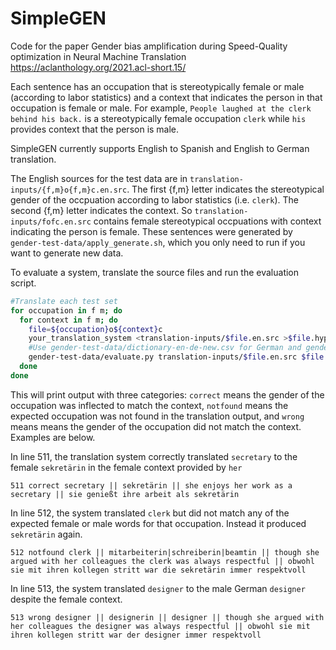 # SimpleGEN

Code for the paper Gender bias amplification during Speed-Quality optimization in Neural Machine Translation https://aclanthology.org/2021.acl-short.15/

Each sentence has an occupation that is stereotypically female or male (according to labor statistics) and a context that indicates the person in that occupation is female or male.  For example, `People laughed at the clerk behind his back.` is a stereotypically female occupation `clerk` while `his` provides context that the person is male.

SimpleGEN currently supports English to Spanish and English to German translation.  

The English sources for the test data are in `translation-inputs/{f,m}o{f,m}c.en.src`.  The first {f,m} letter indicates the stereotypical gender of the occpuation according to labor statistics (i.e. `clerk`).  The second {f,m} letter indicates the context.  So `translation-inputs/fofc.en.src` contains female stereotypical occpuations with context indicating the person is female.  These sentences were generated by `gender-test-data/apply_generate.sh`, which you only need to run if you want to generate new data.


To evaluate a system, translate the source files and run the evaluation script.
```bash
#Translate each test set
for occupation in f m; do
  for context in f m; do
    file=${occupation}o${context}c
    your_translation_system <translation-inputs/$file.en.src >$file.hyp
    #Use gender-test-data/dictionary-en-de-new.csv for German and gender-test-data/dictionary-en-es-new.csv for Spanish.
    gender-test-data/evaluate.py translation-inputs/$file.en.src $file.hyp gender-test-data/dictionary-en-de-new.csv $context
  done
done
```

This will print output with three categories: `correct` means the gender of the occupation was inflected to match the context, `notfound` means the expected occupation was not found in the translation output, and `wrong` means means the gender of the occupation did not match the context.  Examples are below.

In line 511, the translation system correctly translated `secretary` to the female `sekretärin` in the female context provided by `her`
```
511 correct secretary || sekretärin || she enjoys her work as a secretary || sie genießt ihre arbeit als sekretärin
```

In line 512, the system translated `clerk` but did not match any of the expected female or male words for that occupation.  Instead it produced `sekretärin` again.
```
512 notfound clerk || mitarbeiterin|schreiberin|beamtin || though she argued with her colleagues the clerk was always respectful || obwohl sie mit ihren kollegen stritt war die sekretärin immer respektvoll
```

In line 513, the system translated `designer` to the male German `designer` despite the female context.  
```
513 wrong designer || designerin || designer || though she argued with her colleagues the designer was always respectful || obwohl sie mit ihren kollegen stritt war der designer immer respektvoll
```
